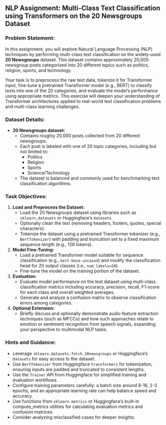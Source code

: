 ## NLP Assignment: Multi-Class Text Classification using Transformers on the 20 Newsgroups Dataset

### Problem Statement:

In this assignment, you will explore Natural Language Processing (NLP) techniques by performing multi-class text classification on the widely-used **20 Newsgroups** dataset. This dataset contains approximately 20,000 newsgroup posts categorized into 20 different topics such as politics, religion, sports, and technology.

Your task is to preprocess the raw text data, tokenize it for Transformer input, fine-tune a pretrained Transformer model (e.g., BERT) to classify texts into one of the 20 categories, and evaluate the model’s performance using appropriate metrics. This exercise will deepen your understanding of Transformer architectures applied to real-world text classification problems and multi-class learning challenges.

### Dataset Details:

- **20 Newsgroups dataset:**
    - Contains roughly 20,000 posts collected from 20 different newsgroups.
    - Each post is labeled with one of 20 topic categories, including but not limited to:
        - Politics
        - Religion
        - Sports
        - Science/Technology
    - The dataset is balanced and commonly used for benchmarking text classification algorithms.


### Task Objectives:

1. **Load and Preprocess the Dataset:**
    - Load the 20 Newsgroups dataset using libraries such as `sklearn.datasets` or Huggingface’s `datasets`.
    - Optionally clean the text (removing headers, footers, quotes, special characters).
    - Tokenize the dataset using a pretrained Transformer tokenizer (e.g., `BertTokenizer`) with padding and truncation set to a fixed maximum sequence length (e.g., 128 tokens).
2. **Model Fine-Tuning:**
    - Load a pretrained Transformer model suitable for sequence classification (e.g., `bert-base-uncased`) and modify the classification head for 20 output classes (i.e., `num_labels=20`).
    - Fine-tune the model on the training portion of the dataset.
3. **Evaluation:**
    - Evaluate model performance on the test dataset using multi-class classification metrics including accuracy, precision, recall, F1-score for each class and overall weighted averages.
    - Generate and analyze a confusion matrix to observe classification errors among categories.
4. **Optional Extension:**
    - Briefly discuss and optionally demonstrate audio feature extraction techniques (such as MFCCs) and how such approaches relate to emotion or sentiment recognition from speech signals, expanding your perspective to multimodal NLP tasks.

### Hints and Guidance:

- Leverage `sklearn.datasets.fetch_20newsgroups` or Huggingface’s `datasets` for easy access to the dataset.
- Use `BertTokenizer` from Huggingface `transformers` for tokenization, ensuring inputs are padded and truncated to consistent lengths.
- Use the `Trainer` API from Huggingface for simplified training and evaluation workflows.
- Configure training parameters carefully: a batch size around 8-16, 2-3 epochs, and an appropriate learning rate can help balance speed and accuracy.
- Use functions from `sklearn.metrics` or Huggingface’s built-in compute_metrics utilities for calculating evaluation metrics and confusion matrices.
- Consider analyzing misclassified cases for deeper insights.


